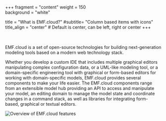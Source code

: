 +++
fragment = "content"
weight = 150    
background = "white"

title = "What is EMF.cloud?"
#subtitle= "Column based items with icons"
title_align = "center" # Default is center, can be left, right or center
+++
<div class="container" style="padding-top: 20px; padding-bottom:20px">
<div class="row align-items-stretch items">
<div class="col-md-6 d-flex flex-column">
<p>
EMF.cloud is a set of open-source technologies for building next-generation modeling tools based on a modern web technology stack.
</p>
<p>
Whether you develop a custom IDE that includes multiple graphical editors manipulating complex configuration data, or a UML-like modeling tool, or a domain-specific engineering tool with graphical or form-based editors for working with domain-specific models, EMF.cloud provides several components to make your life easier.
The EMF.cloud components range from an extensible model hub providing an API to access and manipulate your model, an editing domain to manage the model state and coordinate changes in a command stack, as well as libraries for integrating form-based, graphical or textual editors.
</p>
</div>
<div class="col-md-6 d-flex flex-column">
<img src="images/overview.svg" alt="Overview of EMF.cloud features" />
</div>
</div>
</div>



<!-- <p>
The EMF.cloud technologies include an extensible model management framework that centralizes the de/serialization, validation and processing of your custom models and coordinates changes across your domain-specific editors manipulating those models.>